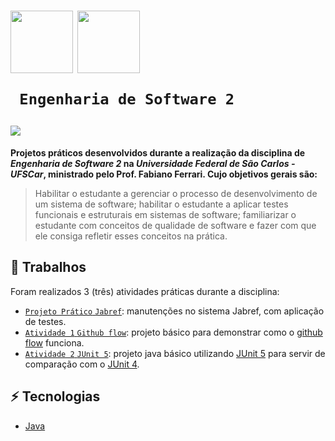 <h1>
   <p> 
      <img src="https://user-images.githubusercontent.com/92659173/208775299-8a384f52-7cbe-4af6-8d11-2de7d61b3a1e.svg" width="100" align="center" />
      <img src="https://user-images.githubusercontent.com/92659173/208777593-0b0906f0-2e13-420f-a435-b78f0151671e.png" width="100" align="center" />
      
     Engenharia de Software 2
   </p>
   <img src="https://img.shields.io/github/license/vinimrs/VinChat?color=black" align="center" />
</h1>

**Projetos práticos desenvolvidos durante a realização da disciplina de _Engenharia de Software 2_ na _Universidade Federal de São Carlos - UFSCar_, ministrado pelo Prof. Fabiano Ferrari. Cujo objetivos gerais são:**

> Habilitar o estudante a gerenciar o processo de desenvolvimento de um sistema de software; habilitar o estudante a aplicar testes funcionais e estruturais em sistemas de software; familiarizar o estudante com conceitos de qualidade de software e fazer com que ele consiga refletir esses conceitos na prática.

## :hammer: Trabalhos

Foram realizados 3 (três) atividades práticas durante a disciplina:

- [`Projeto Prático` `Jabref`](https://github.com/vinimrs/DC-UFSCar-ES2-202301-GrupoBugHunters): manutenções no sistema Jabref, com aplicação de testes.
- [`Atividade 1` `Github flow`](https://github.com/vinimrs/github-flow): projeto básico para demonstrar como o [github flow](https://docs.github.com/en/get-started/quickstart/github-flow) funciona. 
- [`Atividade 2` `JUnit 5`](https://github.com/vinimrs/junit5): projeto java básico utilizando [JUnit 5](https://junit.org/junit5/) para servir de comparação com o [JUnit 4](https://junit.org/junit4/).

## :zap: Tecnologias

- [Java](https://www.java.com/pt-BR/)
